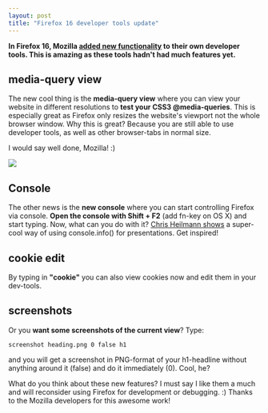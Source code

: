 ```yaml
---
layout: post
title: "Firefox 16 developer tools update"
---
```


**In Firefox 16, Mozilla [added new functionality](https://hacks.mozilla.org/2012/08/new-firefox-command-line-helps-you-develop-faster/) to their own developer tools. This is amazing as these tools hadn't had much features yet.**

## media-query view

The new cool thing is the **media-query view** where you can view your website in different resolutions to **test your CSS3 @media-queries**. This is especially great as Firefox only resizes the website's viewport not the whole browser window. Why this is great? Because you are still able to use developer tools, as well as other browser-tabs in normal size.

I would say well done, Mozilla! :)

![](/assets/images/blog/2012-09-01/firefox_16_inspection-tools.jpg)

## Console

The other news is the **new console** where you can start controlling Firefox via console. **Open the console with Shift + F2** (add fn-key on OS X) and start typing.
Now, what can you do with it? [Chris Heilmann shows](http://christianheilmann.com/2012/08/15/browsers-have-a-presenter-mode-console-info/) a super-cool way of using console.info() for presentations. Get inspired!

## cookie edit

By typing in **"cookie"** you can also view cookies now and edit them in your dev-tools.

## screenshots

Or you **want some screenshots of the current view**? Type:

	screenshot heading.png 0 false h1

and you will get a screenshot in PNG-format of your h1-headline without anything around it (false) and do it immediately (0). Cool, he?

What do you think about these new features? I must say I like them a much and will reconsider using Firefox for development or debugging. :) Thanks to the Mozilla developers for this awesome work!